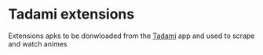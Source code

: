 ﻿# Tadami extensions

Extensions apks to be donwloaded from the [Tadami](https://github.com/tadamiorg/tadami) app and used to scrape and watch animes
